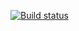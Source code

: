 [![Build status](https://ci.appveyor.com/api/projects/status/cdkdvpgx2j38wiy0?svg=true)](https://ci.appveyor.com/project/Maxim-GT/api)
